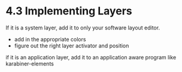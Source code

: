 # 4.3 Implementing Layers

If it is a system layer, add it to only your software layout editor.

* add in the appropriate colors
* figure out the right layer activator and position

if it is an application layer, add it to an application aware program like karabiner-elements

